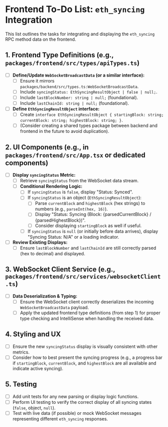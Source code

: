 # Frontend To-Do List: `eth_syncing` Integration

This list outlines the tasks for integrating and displaying the `eth_syncing` RPC method data on the frontend.

## 1. Frontend Type Definitions (e.g., `packages/frontend/src/types/apiTypes.ts`)
- [ ] **Define/Update `WebSocketBroadcastData` (or a similar interface):**
    - [ ] Ensure it mirrors `packages/backend/src/types.ts:WebSocketBroadcastData`.
    - [ ] Include `syncingStatus: EthSyncingResultObject | false | null;`.
    - [ ] Include `lastBlockNumber: string | null;` (foundational).
    - [ ] Include `lastChainId: string | null;` (foundational).
- [ ] **Define `EthSyncingResultObject` interface:**
    - [ ] Create `interface EthSyncingResultObject { startingBlock: string; currentBlock: string; highestBlock: string; }`.
    - [ ] (Consider creating a shared types package between backend and frontend in the future to avoid duplication).

## 2. UI Components (e.g., in `packages/frontend/src/App.tsx` or dedicated components)
- [ ] **Display `syncingStatus` Metric:**
    - [ ] Retrieve `syncingStatus` from the WebSocket data stream.
    - [ ] **Conditional Rendering Logic:**
        - [ ] If `syncingStatus` is `false`, display "Status: Synced".
        - [ ] If `syncingStatus` is an object (`EthSyncingResultObject`):
            - [ ] Parse `currentBlock` and `highestBlock` (hex strings) to numbers (e.g., `parseInt(hex, 16)`).
            - [ ] Display "Status: Syncing (Block: {parsedCurrentBlock} / {parsedHighestBlock})".
            - [ ] Consider displaying `startingBlock` as well if useful.
        - [ ] If `syncingStatus` is `null` (or initially before data arrives), display "Syncing Status: N/A" or a loading indicator.
- [ ] **Review Existing Displays:**
    - [ ] Ensure `lastBlockNumber` and `lastChainId` are still correctly parsed (hex to decimal) and displayed.

## 3. WebSocket Client Service (e.g., `packages/frontend/src/services/websocketClient.ts`)
- [ ] **Data Deserialization & Typing:**
    - [ ] Ensure the WebSocket client correctly deserializes the incoming `WebSocketBroadcastData` payload.
    - [ ] Apply the updated frontend type definitions (from step 1) for proper type checking and IntelliSense when handling the received data.

## 4. Styling and UX
- [ ] Ensure the new `syncingStatus` display is visually consistent with other metrics.
- [ ] Consider how to best present the syncing progress (e.g., a progress bar if `startingBlock`, `currentBlock`, and `highestBlock` are all available and indicate active syncing).

## 5. Testing
- [ ] Add unit tests for any new parsing or display logic functions.
- [ ] Perform UI testing to verify the correct display of all syncing states (`false`, object, `null`).
- [ ] Test with live data (if possible) or mock WebSocket messages representing different `eth_syncing` responses. 